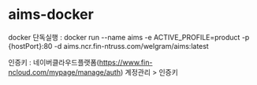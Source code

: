 # aims-docker

docker 단독실행
: docker run --name aims -e ACTIVE_PROFILE=product -p {hostPort}:80 -d aims.ncr.fin-ntruss.com/welgram/aims:latest


인증키
: 네이버클라우드플랫폼(https://www.fin-ncloud.com/mypage/manage/auth)
계정관리 > 인증키 
